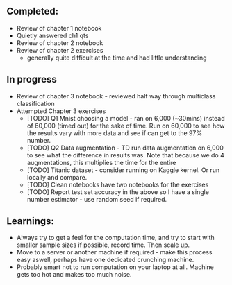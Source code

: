 ## Completed:
* Review of chapter 1 notebook
* Quietly answered ch1 qts
* Review of chapter 2 notebook
* Review of chapter 2 exercises
    - generally quite difficult at the time and had little understanding

## In progress
* Review of chapter 3 notebook - reviewed half way through multiclass classification
* Attempted Chapter 3 exercises
    - [TODO] Q1 Mnist choosing a model - ran on 6,000 (~30mins) instead of 60,000 (timed out) for the sake of time. Run on 60,000 to see how the results vary with more data and see if can get to the 97% number.
    - [TODO] Q2 Data augmentation - TD run data augmentation on 6,000 to see what the difference in results was. Note that because we do 4 augmentations, this multiplies the time for the entire 
    - [TODO] Titanic dataset - consider running on Kaggle kernel. Or run locally and compare.
    - [TODO] Clean notebooks have two notebooks for the exercises
    - [TODO] Report test set accuracy in the above so I have a single number estimator - use random seed if required.
    

## Learnings:
* Always try to get a feel for the computation time, and try to start with smaller sample sizes if possible, record time. Then scale up.
* Move to a server or another machine if required - make this process easy aswell, perhaps have one dedicated crunching machine.
* Probably smart not to run computation on your laptop at all. Machine gets too hot and makes too much noise.